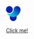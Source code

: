 [![YOLO](download.jpg)](https://universe.roboflow.com/sih-clucx/camoflauge-object-detction)

<a href="[https://example.com](https://universe.roboflow.com/sih-clucx/camoflauge-object-detction)https://universe.roboflow.com/sih-clucx/camoflauge-object-detction" class="button">Click me!</a>
